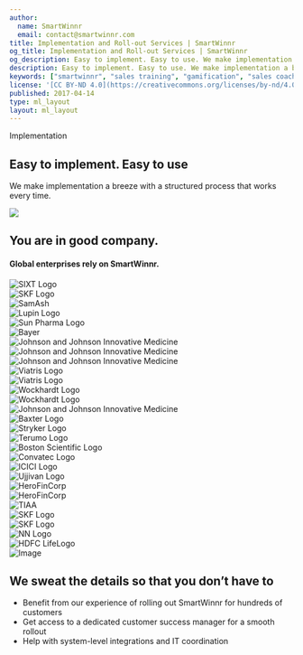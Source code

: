 ```yaml
---
author:
  name: SmartWinnr
  email: contact@smartwinnr.com
title: Implementation and Roll-out Services | SmartWinnr
og_title: Implementation and Roll-out Services | SmartWinnr
og_description: Easy to implement. Easy to use. We make implementation a breeze with a structured process that works every time.
description: Easy to implement. Easy to use. We make implementation a breeze with a structured process that works every time.
keywords: ["smartwinnr", "sales training", "gamification", "sales coaching", "sales performance", "sales enablement", "solutions", "new product launch", "new offer launch", "new service launch", "train partners", "train distributors"]
license: '[CC BY-ND 4.0](https://creativecommons.org/licenses/by-nd/4.0)'
published: 2017-04-14
type: ml_layout
layout: ml_layout
---
```


<div class="">
  <div class="ml_implementation_top_section">
    <div class="ml_label ml_quiz_badge ml-margin-top-sections">Implementation</div>
    <h2 class="ml_body_text_white">Easy to implement. Easy to use</h2>
    <p class=" ml_body_text_white">We make implementation a breeze with a structured process that works every time.</p>
  </div>
  <img class="swoop" src="/images/swoop_mask.min.svg">
</div>


<section class="ml-key-points ml-background-white">
  <div class="padding50 ml-padding-bottom10 ">
    <div class="row">
      <div class="col-md-12 col-sm-12">
        <h1 class="text-center ml_body_text_black ml-margin-bottom20">You are in good company.</h1>
        <h4 class="text-center ml_body_text_black ml-margin-bottom20">Global enterprises rely on SmartWinnr.</h4>
      </div>
    </div>
   <div class="row text-center paddingLogo ">
    <div class="ml_logo_grid">
        <div class="ml_height_100_flex ml_div_contents_in_center">
          <img class="ml_company_logo_home ml_height_25" src="/images/org-logos/SIXT-logo.png" alt="SIXT Logo">
        </div>
        <div class="ml_height_100_flex ml_div_contents_in_center" >
          <img class="ml_company_logo_home ml_height_40" src="/images/org-logos/TATA_consumer.png" alt="SKF Logo">
        </div>
        <div class="ml_height_100_flex ml_div_contents_in_center"  >
          <img class="ml_company_logo_home ml_height_30" src="/images/org-logos/SamAsh.png" alt="SamAsh">
        </div>
        <div class="ml_height_100_flex ml_div_contents_in_center">
          <img class="ml_company_logo_home ml_height_55" src="/images/org-logos/Lupin-Logo.png" alt="Lupin Logo">
        </div>
        <div class="ml_height_100_flex ml_div_contents_in_center">
          <img class="ml_company_logo_home ml_height_70" src="/images/org-logos/Sun-Pharma.png" alt="Sun Pharma Logo">
        </div>
        <div class="ml_height_100_flex ml_div_contents_in_center"  >
          <img class="ml_company_logo_home ml_height_55" src="/images/org-logos/bayer-logo.svg" alt="Bayer">
       </div>
        <div class="ml_height_100_flex ml_div_contents_in_center"  >
          <img class="ml_company_logo_home ml_height_25" src="/images/org-logos/Johnson-Johnson-Innovative-Medicine-logo.png" alt="Johnson and Johnson Innovative Medicine">
       </div>
       <div class="ml_height_100_flex ml_div_contents_in_center"  >
        <img class="ml_company_logo_home ml_height_30" src="/images/org-logos/Astra_zeneca.png" alt="Johnson and Johnson Innovative Medicine">
     </div>
     <div class="ml_height_100_flex ml_div_contents_in_center"  >
      <img class="ml_company_logo_home ml_height_30" src="/images/org-logos/Dr_reddys.png" alt="Johnson and Johnson Innovative Medicine">
   </div>
   <div class="ml_height_100_flex ml_div_contents_in_center"  >
    <img class="ml_company_logo_home  ml_height_30" src="/images/org-logos/viatris-logo.png" alt="Viatris Logo">
 </div>
 <div class="ml_height_100_flex ml_div_contents_in_center"  >
  <img class="ml_company_logo_home ml_height_30" src="/images/org-logos/The_Himalaya_Drug_Company_logo.png" alt="Viatris Logo">
</div>
<div  class="ml_height_100_flex ml_div_contents_in_center" >
  <img class="ml_company_logo_home ml_height_40"  src="/images/org-logos/Wockhardt-logo.png" alt="Wockhardt Logo">
 </div>

 <div  class="ml_height_100_flex ml_div_contents_in_center" >
  <img class="ml_company_logo_home ml_height_50"  src="/images/org-logos/Shalina_healthcare.png" alt="Wockhardt Logo">
 </div>
   <div class="ml_height_100_flex ml_div_contents_in_center"  >
    <img class="ml_company_logo_home ml_height_25" src="/images/org-logos/Abbott.png" alt="Johnson and Johnson Innovative Medicine">
 </div>
        <div class="ml_height_100_flex ml_div_contents_in_center">
          <img class="ml_company_logo_home ml_height_25" src="/images/org-logos/JnJ_MedTech.png" alt="Baxter Logo">
        </div>
        <div class="ml_height_100_flex ml_div_contents_in_center">
          <img class="ml_company_logo_home ml_height_20" src="/images/org-logos/Stryker-Logo.png" alt="Stryker Logo">
        </div>
        <div class="ml_height_100_flex ml_div_contents_in_center">
          <img class="ml_company_logo_home ml_height_25" src="/images/org-logos/Terumo-logo.png" alt="Terumo Logo">
        </div>
        <div  class="ml_height_100_flex ml_div_contents_in_center">
          <img class="ml_company_logo_home ml_height_50"  src="/images/org-logos/bsc.png" alt="Boston Scientific Logo">
         </div>
         <div class="ml_height_100_flex ml_div_contents_in_center"  >
      <img class="ml_company_logo_home ml_height_30" src="/images/org-logos/convatec-logo.png" alt="Convatec Logo">
   </div>
   <div class="ml_height_100_flex ml_div_contents_in_center"> 
    <img class="ml_company_logo_home ml_height_25 " src="/images/org-logos/icici_bank_logo.webp" alt="ICICI Logo">
 </div>
 <div  class="ml_height_100_flex ml_div_contents_in_center" >
  <img class="ml_company_logo_home ml_height_25"  src="/images/org-logos/Ujjivan-logo.png" alt="Ujjivan Logo">
 </div>
 <div class="ml_height_100_flex ml_div_contents_in_center"  >
  <img class="ml_company_logo_home ml_height_55 ml-margin-top10" src="/images/org-logos/Hero_FinCorp.png" alt="HeroFinCorp">
</div>
<div class="ml_height_100_flex ml_div_contents_in_center"  >
  <img class="ml_company_logo_home ml_height_35 ml-margin-top10" src="/images/org-logos/Aadhar_housing_finance.png" alt="HeroFinCorp">
</div>
<div class="ml_height_100_flex ml_div_contents_in_center"  >
  <img class="ml_company_logo_home ml_height_20" src="/images/org-logos/TIAA-Logo.png" alt="TIAA">
</div>
<div class="ml_height_100_flex ml_div_contents_in_center" >
  <img class="ml_company_logo_home ml_height_25" src="/images/org-logos/skf-logo.png" alt="SKF Logo">
</div>
<div class="ml_height_100_flex ml_div_contents_in_center" >
  <img class="ml_company_logo_home ml_height_25" src="/images/org-logos/telenor_new_lockup_black.png" alt="SKF Logo">
</div>

<div class="ml_height_100_flex ml_div_contents_in_center"  >
  <img class="ml_company_logo_home ml_height_40" src="/images/org-logos/nn-logo.png" alt="NN Logo">
</div>
<div class="ml_height_100_flex ml_div_contents_in_center"  >
  <img class="ml_company_logo_home ml_height_40" src="/images/org-logos/HDFC-life.png" alt="HDFC LifeLogo">
</div>
   </div>
</section>

<section class="">
  <div class="ml_no_padding_bottom50 ml-background-white">
    <div class="row ml_div_contents_in_center">
      <div class="col-lg-7 col-md-12 col-sm-12 col-xs-12 text-center padding0 ml_zindex1">
        <img class="ml-image ml-margin-bottom0" alt="Image" src="https://d2htycb3ayzv6u.cloudfront.net/Images_2020-03-23_09_45/PEAK_Framework_pm3jsv.png"/>
      </div>
      <div class="col-lg-5 col-md-12 col-sm-12 col-xs-12">
        <h2>We sweat the details so that you don’t have to</h2>
        <ul class="ml_font_1 ml_ul_tick">
          <li class="ml-margin-top10">Benefit from our experience of rolling out SmartWinnr for hundreds of customers</li>
          <li class="ml-margin-top10">Get access to a dedicated customer success manager for a smooth rollout</li>
          <li class="ml-margin-top10">Help with system-level integrations and IT coordination</li>
        </ul>
      </div>
    </div>
  </div>
</section>
